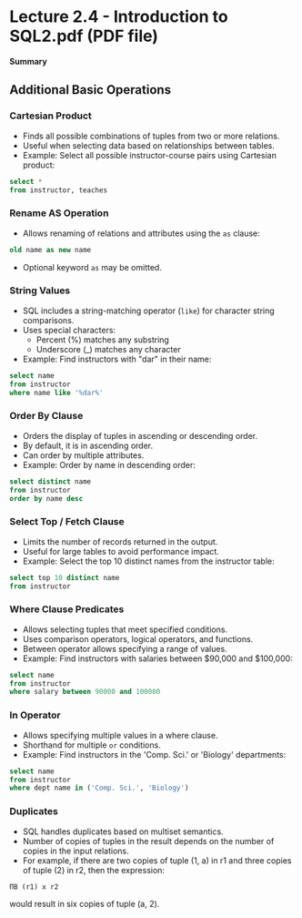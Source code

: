 # Lecture 2.4 - Introduction to SQL2.pdf (PDF file)
**Summary**
## Additional Basic Operations

### Cartesian Product

- Finds all possible combinations of tuples from two or more relations.
- Useful when selecting data based on relationships between tables.
- Example: Select all possible instructor-course pairs using Cartesian product:
```sql
select *
from instructor, teaches
```

### Rename AS Operation

- Allows renaming of relations and attributes using the `as` clause:
```sql
old name as new name
```
- Optional keyword `as` may be omitted.

### String Values

- SQL includes a string-matching operator (`like`) for character string comparisons.
- Uses special characters:
    - Percent (%) matches any substring
    - Underscore (_) matches any character
- Example: Find instructors with "dar" in their name:
```sql
select name
from instructor
where name like '%dar%'
```

### Order By Clause

- Orders the display of tuples in ascending or descending order.
- By default, it is in ascending order.
- Can order by multiple attributes.
- Example: Order by name in descending order:
```sql
select distinct name
from instructor
order by name desc
```

### Select Top / Fetch Clause

- Limits the number of records returned in the output.
- Useful for large tables to avoid performance impact.
- Example: Select the top 10 distinct names from the instructor table:
```sql
select top 10 distinct name
from instructor
```

### Where Clause Predicates

- Allows selecting tuples that meet specified conditions.
- Uses comparison operators, logical operators, and functions.
- Between operator allows specifying a range of values.
- Example: Find instructors with salaries between $90,000 and $100,000:
```sql
select name
from instructor
where salary between 90000 and 100000
```

### In Operator

- Allows specifying multiple values in a where clause.
- Shorthand for multiple `or` conditions.
- Example: Find instructors in the 'Comp. Sci.' or 'Biology' departments:
```sql
select name
from instructor
where dept name in ('Comp. Sci.', 'Biology')
```

### Duplicates

- SQL handles duplicates based on multiset semantics.
- Number of copies of tuples in the result depends on the number of copies in the input relations.
- For example, if there are two copies of tuple (1, a) in r1 and three copies of tuple (2) in r2, then the expression:
```sql
ΠB (r1) x r2
```
would result in six copies of tuple (a, 2).
